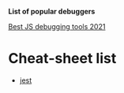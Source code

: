 **List of popular debuggers**

[Best JS debugging tools 2021](https://raygun.com/learn/javascript-debugging-tools)

# Cheat-sheet list
* [jest](https://github.com/sapegin/jest-cheat-sheet)
